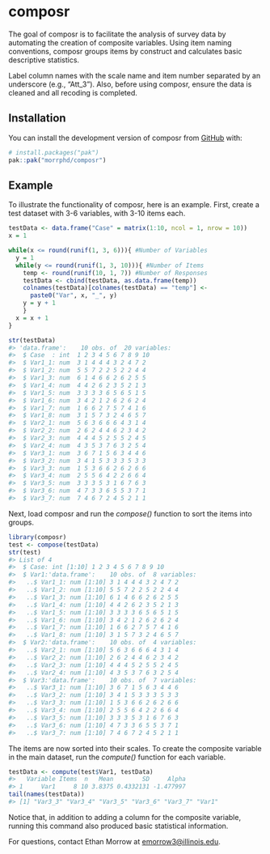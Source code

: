 
<!-- README.md is generated from README.Rmd. Please edit that file -->

# composr

<!-- badges: start -->
<!-- badges: end -->

The goal of composr is to facilitate the analysis of survey data by
automating the creation of composite variables. Using item naming
conventions, composr groups items by construct and calculates basic
descriptive statistics.

Label column names with the scale name and item number separated by an
underscore (e.g., “Att_3”). Also, before using composr, ensure the data
is cleaned and all recoding is completed.

## Installation

You can install the development version of composr from
[GitHub](https://github.com/) with:

``` r
# install.packages("pak")
pak::pak("morrphd/composr")
```

## Example

To illustrate the functionality of composr, here is an example. First,
create a test dataset with 3-6 variables, with 3-10 items each.

``` r
testData <- data.frame("Case" = matrix(1:10, ncol = 1, nrow = 10))
x = 1

while(x <= round(runif(1, 3, 6))){ #Number of Variables
  y = 1
  while(y <= round(runif(1, 3, 10))){ #Number of Items
    temp <- round(runif(10, 1, 7)) #Number of Responses
    testData <- cbind(testData, as.data.frame(temp))
    colnames(testData)[colnames(testData) == "temp"] <-
      paste0("Var", x, "_", y)
    y = y + 1
    }
  x = x + 1
}

str(testData)
#> 'data.frame':    10 obs. of  20 variables:
#>  $ Case  : int  1 2 3 4 5 6 7 8 9 10
#>  $ Var1_1: num  3 1 4 4 4 3 2 4 7 2
#>  $ Var1_2: num  5 5 7 2 2 5 2 2 4 4
#>  $ Var1_3: num  6 1 4 6 6 2 6 2 5 5
#>  $ Var1_4: num  4 4 2 6 2 3 5 2 1 3
#>  $ Var1_5: num  3 3 3 3 6 5 6 5 1 5
#>  $ Var1_6: num  3 4 2 1 2 6 2 6 2 4
#>  $ Var1_7: num  1 6 6 2 7 5 7 4 1 6
#>  $ Var1_8: num  3 1 5 7 3 2 4 6 5 7
#>  $ Var2_1: num  5 6 3 6 6 6 4 3 1 4
#>  $ Var2_2: num  2 6 2 4 4 6 2 3 4 2
#>  $ Var2_3: num  4 4 4 5 2 5 5 2 4 5
#>  $ Var2_4: num  4 3 5 3 7 6 3 2 5 4
#>  $ Var3_1: num  3 6 7 1 5 6 3 4 4 6
#>  $ Var3_2: num  3 4 1 5 3 3 3 5 3 3
#>  $ Var3_3: num  1 5 3 6 6 2 6 2 6 6
#>  $ Var3_4: num  2 5 5 6 4 2 2 6 6 4
#>  $ Var3_5: num  3 3 3 5 3 1 6 7 6 3
#>  $ Var3_6: num  4 7 3 3 6 5 5 3 7 1
#>  $ Var3_7: num  7 4 6 7 2 4 5 2 1 1
```

Next, load composr and run the *compose()* function to sort the items
into groups.

``` r
library(composr)
test <- compose(testData)
str(test)
#> List of 4
#>  $ Case: int [1:10] 1 2 3 4 5 6 7 8 9 10
#>  $ Var1:'data.frame':    10 obs. of  8 variables:
#>   ..$ Var1_1: num [1:10] 3 1 4 4 4 3 2 4 7 2
#>   ..$ Var1_2: num [1:10] 5 5 7 2 2 5 2 2 4 4
#>   ..$ Var1_3: num [1:10] 6 1 4 6 6 2 6 2 5 5
#>   ..$ Var1_4: num [1:10] 4 4 2 6 2 3 5 2 1 3
#>   ..$ Var1_5: num [1:10] 3 3 3 3 6 5 6 5 1 5
#>   ..$ Var1_6: num [1:10] 3 4 2 1 2 6 2 6 2 4
#>   ..$ Var1_7: num [1:10] 1 6 6 2 7 5 7 4 1 6
#>   ..$ Var1_8: num [1:10] 3 1 5 7 3 2 4 6 5 7
#>  $ Var2:'data.frame':    10 obs. of  4 variables:
#>   ..$ Var2_1: num [1:10] 5 6 3 6 6 6 4 3 1 4
#>   ..$ Var2_2: num [1:10] 2 6 2 4 4 6 2 3 4 2
#>   ..$ Var2_3: num [1:10] 4 4 4 5 2 5 5 2 4 5
#>   ..$ Var2_4: num [1:10] 4 3 5 3 7 6 3 2 5 4
#>  $ Var3:'data.frame':    10 obs. of  7 variables:
#>   ..$ Var3_1: num [1:10] 3 6 7 1 5 6 3 4 4 6
#>   ..$ Var3_2: num [1:10] 3 4 1 5 3 3 3 5 3 3
#>   ..$ Var3_3: num [1:10] 1 5 3 6 6 2 6 2 6 6
#>   ..$ Var3_4: num [1:10] 2 5 5 6 4 2 2 6 6 4
#>   ..$ Var3_5: num [1:10] 3 3 3 5 3 1 6 7 6 3
#>   ..$ Var3_6: num [1:10] 4 7 3 3 6 5 5 3 7 1
#>   ..$ Var3_7: num [1:10] 7 4 6 7 2 4 5 2 1 1
```

The items are now sorted into their scales. To create the composite
variable in the main dataset, run the *compute()* function for each
variable.

``` r
testData <- compute(test$Var1, testData)
#>   Variable Items  n   Mean        SD     Alpha
#> 1     Var1     8 10 3.8375 0.4332131 -1.477997
tail(names(testData))
#> [1] "Var3_3" "Var3_4" "Var3_5" "Var3_6" "Var3_7" "Var1"
```

Notice that, in addition to adding a column for the composite variable,
running this command also produced basic statistical information.

For questions, contact Ethan Morrow at <emorrow3@illinois.edu>.
